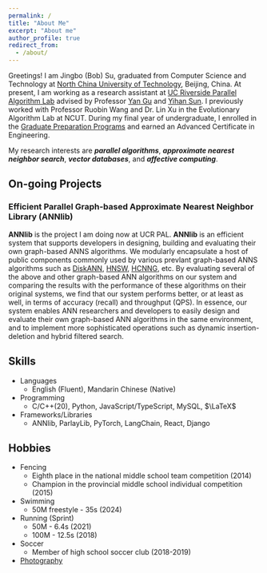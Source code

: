 ```yaml
---
permalink: /
title: "About Me"
excerpt: "About me"
author_profile: true
redirect_from: 
  - /about/
---
```


Greetings! I am Jingbo (Bob) Su, graduated from Computer Science and Technology at [North China University of Technology](http://www.ncut.edu.cn), Beijing, China. At present, I am working as a research assistant at [UC Riverside Parallel Algorithm Lab](https://pal.cs.ucr.edu) advised by Professor [Yan Gu](https://www.cs.ucr.edu/~ygu) and [Yihan Sun](https://www.cs.ucr.edu/~yihans). I previously worked with Professor Ruobin Wang and Dr. Lin Xu in the Evolutionary Algorithm Lab at NCUT. During my final year of undergraduate, I enrolled in the [Graduate Preparation Programs](https://gpp.ucr.edu/) and earned an Advanced Certificate in Engineering.

My research interests are ***parallel algorithms***, ***approximate nearest neighbor search***, ***vector databases***, and ***affective computing***.

## On-going Projects

### Efficient Parallel Graph-based Approximate Nearest Neighbor Library (ANNlib)

**ANNlib** is the project I am doing now at UCR PAL. **ANNlib** is an efficient system that supports developers in designing, building and evaluating their own graph-based ANNS algorithms. We modularly encapsulate a host of public components commonly used by various prevlant graph-based ANNS algorithms such as [DiskANN](https://papers.nips.cc/paper_files/paper/2019/file/09853c7fb1d3f8ee67a61b6bf4a7f8e6-Paper.pdf), [HNSW](https://arxiv.org/pdf/1603.09320), [HCNNG](https://www.sciencedirect.com/science/article/abs/pii/S0031320319302730), etc. By evaluating several of the above and other graph-based ANN algorithms on our system and comparing the results with the performance of these algorithms on their original systems, we find that our system performs better, or at least as well, in terms of accuracy (recall) and throughput (QPS). In essence, our system enables ANN researchers and developers to easily design and evaluate their own graph-based ANN algorithms in the same environment, and to implement more sophisticated operations such as dynamic insertion-deletion and hybrid filtered search.

## Skills

* Languages
  * English (Fluent), Mandarin Chinese (Native)
* Programming
  * C/C++(20), Python, JavaScript/TypeScript, MySQL, $\LaTeX$
* Frameworks/Libraries
  * ANNlib, ParlayLib, PyTorch, LangChain, React, Django

## Hobbies

* Fencing
  * Eighth place in the national middle school team competition (2014)
  * Champion in the provincial middle school individual competition (2015)
* Swimming
  * 50M freestyle - 35s (2024)
* Running (Sprint)
  * 50M - 6.4s (2021)
  * 100M - 12.5s (2018)
* Soccer
  * Member of high school soccer club (2018-2019)
* [Photography](https://sujingbo0217.github.io/photography)

<!-- Currently, I am conducting research on graph-based approximate nearest neighbor algorithms at UCR PAL with. Existing ANNS algorithms do not have an efficient way to perform filtered search, especially on high-dimensional labeled data. Furthermore, almost all ANNS algorithms have been evaluated on labeled datasets whose labels are irrelevant to the data points themselves. However, in real-world applications, such as retrieval augmented generation (RAG) in large language models (LLMs), filtered retrieval is essential based on the features of each data point. Therefore, I decided to focus on improving an efficient graph-based ANNS algorithm, which serves as the baseline, to support filtering. I performed ablation studies, comparing the enhanced algorithm with other graph-based ANNS algorithms. Additionally, I generated a novel vector dataset as a benchmark for evaluating the filtering performance of each algorithm. The dataset's labels are closely related to each data point, making it more reasonable and convincing for modeling the application of similarity vector search in real-world fields like RAG. -->

<!-- ### Neural Architecture Search with Evolutionary Algorithms for Natural Language Processing

Currently, I am conducting research on Neural Architecture Search (NAS), as my senior design with my mentors — [Ruobin Wang](https://scholar.google.com/citations?user=oFAHM8QAAAAJ&hl=en&oi=sra) and [Lin Xu](https://scholar.google.com/citations?user=-PEahpMAAAAJ&hl=en&oi=sra). First developed by Google in 2017, NAS has gained popularity as many methods proposed in subsequent years save computational costs and allowed for the search of more efficient neural network architectures. However, I believe that the limitations of complex search strategies and restricted applications in research areas should be taken into consideration today. To address the first constraint, evolutionary algorithms are proposed. I have published a [conference paper](https://www.researchgate.net/publication/370983446_A_Parallel_Gannet_Optimization_Algorithm_with_Communication_Strategies_PGOA) about novel evolutionary algorithms, which not only offer simplicity in conception and execution, but also have many advantages such as efficient avoidance of local optima and boost the convergence speed; Secondly, it was noted that researchers prioritize benchmarking their models and pursue the SOTA on computer vision datasets like the CIFAR-10. Hence, it may be beneficial to develop novel benchmarking methods for NLP or LLMs, enabling one to fine-tune their models through adapter type and position variation, with subsequent evaluation of architecture performance. -->

<!-- ### Ethics and Safety of Large Language Models (LLMs)

Last quarter, I took [CS 222: Natural Language Processing](https://sites.google.com/ucr.edu/cs222-nlp/home) at UC, Riverside. The course covered various topics related to large language model (LLM) attacks and safety. For the final project, we were encouraged to explore novel ways to successfully attack publicly available LLMs. My project focused on enhancing adversarial attacks through chain of thought (CoT) prompting. Specifically, I combined gradient-based adversarial attack techniques with CoT prompting to study a universal and transferable adversarial CoT suffix capable of triggering the CoT ability in various LLMs. I implemented and evaluated this attack approach based on the existing codebase *llm-attacks*, running experiments to compare its performance against baseline methods and Amazon's *auto-cot*. Additionally, I evaluated the generated content using *Llama-Guard* and conducted ablation studies on various harmful types categorized by the tool. The experimental results demonstrated that my novel method successfully triggered the CoT ability on generation in multiple public aligned LLMs during attacks, outperforming prior approaches. -->
